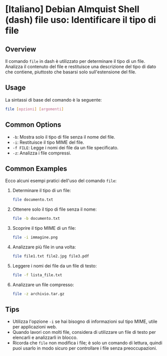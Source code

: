 # [Italiano] Debian Almquist Shell (dash) file uso: Identificare il tipo di file

## Overview
Il comando `file` in dash è utilizzato per determinare il tipo di un file. Analizza il contenuto del file e restituisce una descrizione del tipo di dato che contiene, piuttosto che basarsi solo sull'estensione del file.

## Usage
La sintassi di base del comando è la seguente:

```bash
file [opzioni] [argomenti]
```

## Common Options
- `-b`: Mostra solo il tipo di file senza il nome del file.
- `-i`: Restituisce il tipo MIME del file.
- `-f FILE`: Legge i nomi dei file da un file specificato.
- `-z`: Analizza i file compressi.

## Common Examples
Ecco alcuni esempi pratici dell'uso del comando `file`:

1. Determinare il tipo di un file:
   ```bash
   file documento.txt
   ```

2. Ottenere solo il tipo di file senza il nome:
   ```bash
   file -b documento.txt
   ```

3. Scoprire il tipo MIME di un file:
   ```bash
   file -i immagine.png
   ```

4. Analizzare più file in una volta:
   ```bash
   file file1.txt file2.jpg file3.pdf
   ```

5. Leggere i nomi dei file da un file di testo:
   ```bash
   file -f lista_file.txt
   ```

6. Analizzare un file compresso:
   ```bash
   file -z archivio.tar.gz
   ```

## Tips
- Utilizza l'opzione `-i` se hai bisogno di informazioni sul tipo MIME, utile per applicazioni web.
- Quando lavori con molti file, considera di utilizzare un file di testo per elencarli e analizzarli in blocco.
- Ricorda che `file` non modifica i file; è solo un comando di lettura, quindi puoi usarlo in modo sicuro per controllare i file senza preoccupazioni.